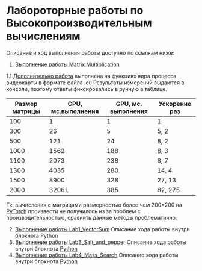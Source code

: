 # Лабороторные работы по Высокопроизводительным вычислениям

Описание и ход выполнения работы доступно по ссылкам ниже:

1. [Выполнение работы Matrix Multiplication](https://github.com/bnepryakhin63/ssau2022/blob/main/HPC-Fall/Lab0_MatMul.ipynb)

1.1 [Дополнительно работа](https://github.com/bnepryakhin63/ssau2022/blob/main/HPC-Fall/MatMul_cuda.cu) выполнена на функциях ядра процесса видеокарты в формате файла .cu
Результаты измерений выдаются в консоли, поэтому ответы фиксировались в ручную в таблице.

| Размер матрицы | CPU, мс.выполнения | GPU, мс. выполнения	| Ускорение раз	|
|---			 | ---				  | ---					| ---			|
| 100			 | 1				  | 1					| 1				|
| 300			 | 26				  | 5					| 5, 2			|
| 500			 | 121				  | 24					| 8, 2			|
| 1000			 | 1562				  | 188					| 8, 3			|
| 1100			 | 2073				  | 238					| 8, 7			|
| 1300			 | 4035				  | 280					| 14, 4			|
| 1500			 | 8900				  | 328					| 27, 13		|
| 2000			 | 32061			  | 385					| 82, 275		|


Тк. вычисления с матрицами размерностью более чем 200*200 на [PyTorch](https://github.com/bnepryakhin63/ssau2022/blob/main/HPC-Fall/Lab0_MatMul.ipynb) произвести не получилось из за проблем с производительностью, сравнить данные методы проблематично.

2. [Выполнение работы Lab1_VectorSum](https://github.com/bnepryakhin63/ssau2022/blob/main/HPC-Fall/Lab1_SumVec.ipynb) Описание хода работы внутри блокнота Python
3. [Выполнение работы Lab3_Salt_and_pepper](https://github.com/bnepryakhin63/ssau2022/tree/main/HPC-Fall/Salt_and_pepper) Описание хода работы внутри блокнота [Python](https://github.com/bnepryakhin63/ssau2022/blob/main/HPC-Fall/Salt_and_pepper/Lab03_Salt_and_pepper.ipynb)
4. [Выполнение работы Lab4_Mass_Search](https://github.com/bnepryakhin63/ssau2022/tree/main/HPC-Fall/Mass_Search) Описание хода работы внутри блокнота [Python](https://github.com/bnepryakhin63/ssau2022/blob/main/HPC-Fall/Mas_Search/Lab4_Mass_search.ipynb)

